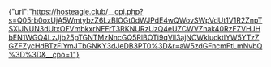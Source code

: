 {"url":"https://hosteagle.club/__cpi.php?s=Q05rb0oxUjA5WmtybzZ6LzBIOGt0dWJPdE4wQWovSWpVdUt1V1R2ZnpTSXlJNUN3dUtxOFVmbkxrNFFrT3RKNURzUzQ4eUZCWVZnak40RzFZVHJHbEN1WGQ4LzJjb25pTGNTMzNncGQ5RlBOTi9qVll3ajNCWklucktlYW5YTzZGZFZycHdBTzFiYmJTbGNKY3dJeDB3PT0%3D&r=aW5zdGFncmFtLmNvbQ%3D%3D&__cpo=1"}
